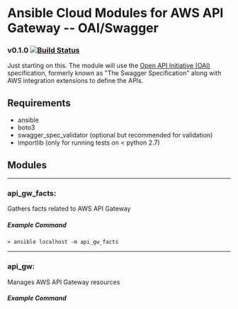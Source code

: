 # Ansible Cloud Modules for AWS API Gateway -- OAI/Swagger

### v0.1.0 [![Build Status](https://travis-ci.org/pjodouin/ansible-api-gateway.svg)](https://travis-ci.org/pjodouin/ansible-api-gateway)

Just starting on this.  The module will use the [Open API Initiative (OAI)](http://swagger.io/specification/) specification,
formerly known as "The Swagger Specification" along with AWS integration extensions to define the APIs.

## Requirements
- ansible
- boto3
- swagger_spec_validator (optional but recommended for validation)
- importlib (only for running tests on < python 2.7)

## Modules
____
### api_gw_facts:
Gathers facts related to AWS API Gateway

##### Example Command
`> ansible localhost -m api_gw_facts`

____
### api_gw:
Manages AWS API Gateway resources

##### Example Command
